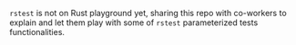 `rstest` is not on Rust playground yet, sharing this repo with co-workers to explain and let them play with some of `rstest` parameterized tests functionalities.
